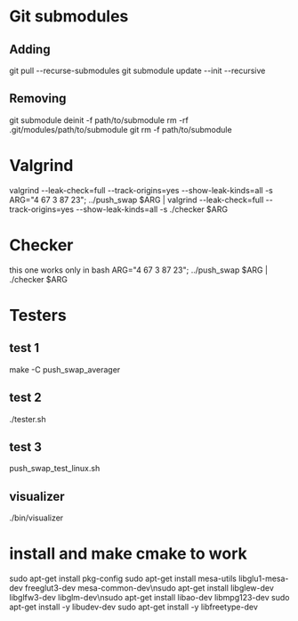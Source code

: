 # Git submodules
## Adding
git pull --recurse-submodules
git submodule update --init --recursive 
## Removing
git submodule deinit -f path/to/submodule
rm -rf .git/modules/path/to/submodule
git rm -f path/to/submodule
 
# Valgrind

valgrind --leak-check=full --track-origins=yes --show-leak-kinds=all -s <binary>
ARG="4 67 3 87 23"; ../push_swap $ARG | valgrind --leak-check=full --track-origins=yes --show-leak-kinds=all -s ./checker $ARG

# Checker
this one works only in bash
ARG="4 67 3 87 23"; ../push_swap $ARG | ./checker $ARG

# Testers
## test 1
make -C push_swap_averager
## test 2
./tester.sh
## test 3
push_swap_test_linux.sh
## visualizer
./bin/visualizer

# install and make  cmake to work
sudo apt-get install pkg-config
sudo apt-get install mesa-utils libglu1-mesa-dev freeglut3-dev mesa-common-dev\nsudo apt-get install libglew-dev libglfw3-dev libglm-dev\nsudo apt-get install libao-dev libmpg123-dev
sudo apt-get install -y libudev-dev
sudo apt-get install -y  libfreetype-dev